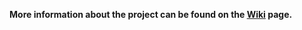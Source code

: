 **More information about the project can be found on the [Wiki](https://github.com/MatsKockmeyer/M-AI-CryptographicProtocols/wiki) page.**
